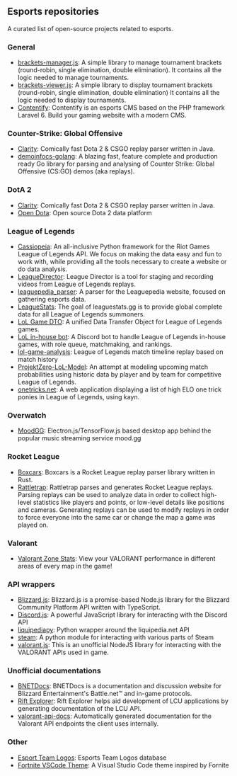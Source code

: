 ## Esports repositories

A curated list of open-source projects related to esports.

### General

- [brackets-manager.js](https://github.com/Drarig29/brackets-manager.js): A simple library to manage tournament brackets (round-robin, single elimination, double elimination).
It contains all the logic needed to manage tournaments.
- [brackets-viewer.js](https://github.com/Drarig29/brackets-viewer.js): A simple library to display tournament brackets (round-robin, single elimination, double elimination)
It contains all the logic needed to display tournaments.
- [Contentify](https://github.com/Contentify/Contentify): Contentify is an esports CMS based on the PHP framework Laravel 6. Build your gaming website with a modern CMS.

### Counter-Strike: Global Offensive

- [Clarity](https://github.com/skadistats/clarity): Comically fast Dota 2 & CSGO replay parser written in Java.
- [demoinfocs-golang](https://github.com/markus-wa/demoinfocs-golang): A blazing fast, feature complete and production ready Go library for parsing and analysing of Counter Strike: Global Offensive (CS:GO) demos (aka replays).

### DotA 2

- [Clarity](https://github.com/skadistats/clarity): Comically fast Dota 2 & CSGO replay parser written in Java.
- [Open Dota](https://github.com/odota/core): Open source Dota 2 data platform

### League of Legends

- [Cassiopeia](https://github.com/meraki-analytics/cassiopeia): An all-inclusive Python framework for the Riot Games League of Legends API. We focus on making the data easy and fun to work with, while providing all the tools necessary to create a website or do data analysis.
- [LeagueDirector](https://github.com/RiotGames/leaguedirector): League Director is a tool for staging and recording videos from League of Legends replays.
- [leaguepedia_parser](https://github.com/mrtolkien/leaguepedia_parser): A parser for the Leaguepedia website, focused on gathering esports data.
- [LeagueStats](https://github.com/vkaelin/LeagueStats): The goal of leaguestats.gg is to provide global complete data for all League of Legends summoners.
- [LoL Game DTO](https://github.com/mrtolkien/lol_dto): A unified Data Transfer Object for League of Legends games.
- [LoL in-house bot](https://github.com/mrtolkien/inhouse_bot): A Discord bot to handle League of Legends in-house games, with role queue, matchmaking, and rankings.
- [lol-game-analysis](https://github.com/remixz/lol-game-analysis): League of Legends match timeline replay based on match history
- [ProjektZero-LoL-Model](https://github.com/MRittinghouse/ProjektZero-LoL-Model/): An attempt at modeling upcoming match probabilities using historic data by player and by team for competitive League of Legends.
- [onetricks.net](https://github.com/cnguy/onetricks.net): A web application displaying a list of high ELO one trick ponies in League of Legends, using kayn.

### Overwatch

- [MoodGG](https://github.com/farzaa/MoodGGDesktopForOW): Electron.js/TensorFlow.js based desktop app behind the popular music streaming service mood.gg

### Rocket League

- [Boxcars](https://github.com/nickbabcock/boxcars): Boxcars is a Rocket League replay parser library written in Rust.
- [Rattletrap](https://github.com/tfausak/rattletrap): Rattletrap parses and generates Rocket League replays. Parsing replays can be used to analyze data in order to collect high-level statistics like players and points, or low-level details like positions and cameras. Generating replays can be used to modify replays in order to force everyone into the same car or change the map a game was played on.

### Valorant

- [Valorant Zone Stats](https://github.com/LouisAsanaka/Valorant-Zone-Stats): View your VALORANT performance in different areas of every map in the game!

### API wrappers

- [Blizzard.js](https://github.com/benweier/blizzard.js): Blizzard.js is a promise-based Node.js library for the Blizzard Community Platform API written with TypeScript.
- [Discord.js](https://github.com/discordjs/discord.js): A powerful JavaScript library for interacting with the Discord API
- [liquipediapy](https://github.com/c00kie17/liquipediapy): Python wrapper around the liquipedia.net API
- [steam](https://github.com/ValvePython/steam/): A python module for interacting with various parts of Steam
- [valorant.js](https://github.com/liamcottle/valorant.js): This is an unofficial NodeJS library for interacting with the VALORANT APIs used in game.

### Unofficial documentations

- [BNETDocs](https://github.com/BNETDocs/bnetdocs-web): BNETDocs is a documentation and discussion website for Blizzard Entertainment's Battle.net™ and in-game protocols.
- [Rift Explorer](https://github.com/Pupix/rift-explorer): Rift Explorer helps aid development of LCU applications by generating documentation of the LCU API.
- [valorant-api-docs](https://github.com/techchrism/valorant-api-docs/tree/trunk/docs): Automatically generated documentation for the Valorant API endpoints the client uses internally.

### Other

- [Esport Team Logos](https://github.com/lootmarket/esport-team-logos): Esports Team Logos database
- [Fortnite VSCode Theme](https://github.com/sdras/fortnite-vscode-theme): A Visual Studio Code theme inspired by Fornite